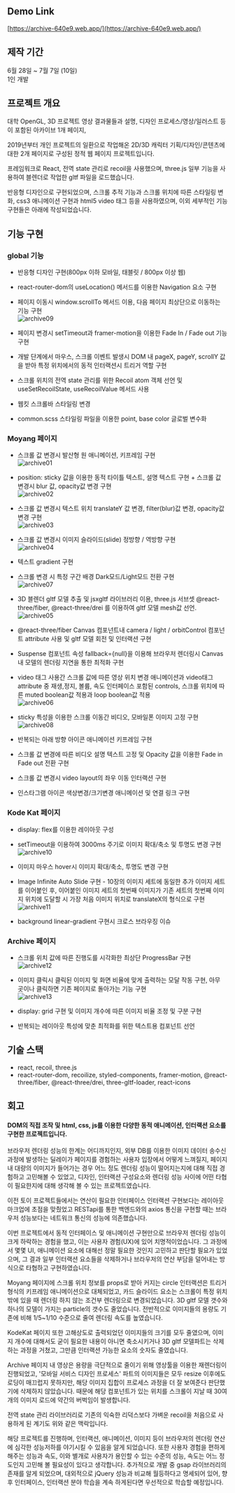 ## Demo Link
[https://archive-640e9.web.app/](https://archive-640e9.web.app/)

## 제작 기간
6월 28일 ~ 7월 7일 (10일)  
1인 개발


## 프로젝트 개요
대학 OpenGL, 3D 프로젝트 영상 결과물들과 설명, 디자인 프로세스/영상/일러스트 등이 포함된 아카이브 1개 페이지,  

2019년부터 개인 프로젝트의 일환으로 작업해온 2D/3D 캐릭터 기획/디자인/콘텐츠에 대한 2개 페이지로 구성된 정적 웹 페이지 프로젝트입니다.   

프레임워크로 React, 전역 state 관리로 recoil을 사용했으며, three.js 일부 기능을 사용하여 블렌더로 작업한 gltf 파일을 로드했습니다.  

반응형 디자인으로 구현되었으며, 스크롤 추적 기능과 스크롤 위치에 따른 스타일링 변화, css3 애니메이션 구현과 html5 video 태그 등을 사용하였으며, 이외 세부적인 기능 구현들은 아래에 작성되었습니다.  

## 기능 구현

### global 기능

- 반응형 디자인 구현(800px 이하 모바일, 태블릿 / 800px 이상 웹)

- react-router-dom의 useLocation() 메서드를 이용한 Navigation 요소 구현

- 페이지 이동시 window.scrollTo 메서드 이용, 다음 페이지 최상단으로 이동하는 기능 구현  
![archive09](https://user-images.githubusercontent.com/68191058/179494487-5a9fddb4-c60d-4ac2-8b1f-e8d78f709393.gif)  

- 페이지 변경시 setTimeout과 framer-motion을 이용한 Fade In / Fade out 기능 구현

- 개발 단계에서 마우스, 스크롤 이벤트 발생시 DOM 내 pageX, pageY, scrollY 값을 받아 특정 위치에서의 동적 인터랙션시 트리거 역할 구현

- 스크롤 위치의 전역 state 관리를 위한 Recoil atom 객체 선언 및 useSetRecoilState, useRecoilValue 메서드 사용

- 웹킷 스크롤바 스타일링 변경

- common.scss 스타일링 파일을 이용한 point, base color 글로벌 변수화





### Moyang 페이지  

- 스크롤 값 변경시 발산형 원 애니메이션, 키프레임 구현  
![archive01](https://user-images.githubusercontent.com/68191058/179493611-212d2902-1101-4fa1-b25b-93fe80890fbd.gif)  

- position: sticky 값을 이용한 동적 타이틀 텍스트, 설명 텍스트 구현 + 스크롤 값 변경시 blur 값, opacity값 변경 구현  
![archive02](https://user-images.githubusercontent.com/68191058/179493725-5c222d1b-433a-43af-8652-3e6ac14e5ada.gif)  

- 스크롤 값 변경시 텍스트 위치 translateY 값 변경, filter(blur)값 변경, opacity값 변경 구현  
![archive03](https://user-images.githubusercontent.com/68191058/179493775-60e3b9d5-f043-4f76-a537-3dd16610a11b.gif)  

- 스크롤 값 변경시 이미지 슬라이드(slide) 정방향 / 역방향 구현  
![archive04](https://user-images.githubusercontent.com/68191058/179493816-41a4fc21-7534-4bdb-8328-5e7b52266914.gif)  

- 텍스트 gradient 구현

- 스크롤 변경 시 특정 구간 배경 Dark모드/Light모드 전환 구현  
![archive07](https://user-images.githubusercontent.com/68191058/179494246-55b10526-c68c-4ec2-9870-4cdf853350a5.gif)  

- 3D 블렌더 gltf 모델 추출 및 jsxgltf 라이브러리 이용, three.js 서브셋 @react-three/fiber, @react-three/drei 를 이용하여 gltf 모델 mesh값 선언.  
![archive05](https://user-images.githubusercontent.com/68191058/179494095-d4847dfc-c4b8-43b7-b84a-c721fce553bc.gif)  

- @react-three/fiber Canvas 컴포넌트내 camera / light / orbitControl 컴포넌트 attribute 사용 및 gltf 모델 회전 및 인터랙션 구현

- Suspense 컴포넌트 속성 fallback={null}을 이용해 브라우저 렌더링시 Canvas 내 모델의 렌더링 지연을 통한 최적화 구현

- video 태그 사용간 스크롤 값에 따른 영상 위치 변경 애니메이션과 video태그 attribute 중 재생,정지, 볼륨, 속도 인터페이스 포함된 controls, 스크롤 위치에 따른 muted boolean값 적용과 loop boolean값 적용  
![archive06](https://user-images.githubusercontent.com/68191058/179494175-4570e127-5c29-447f-9e66-4956815f657a.gif)  

- sticky 특성을 이용한 스크롤 이동간 비디오, 모바일폰 이미지 고정 구현  
![archive08](https://user-images.githubusercontent.com/68191058/179494355-30bc82d5-0847-4e96-a6d9-b71e195d99f6.gif)  

- 반복되는 아래 방향 아이콘 애니메이션 키프레임 구현

- 스크롤 값 변경에 따른 비디오 설명 텍스트 고정 및 Opacity 값을 이용한 Fade in Fade out 전환 구현

- 스크롤 값 변경시 video layout의 좌우 이동 인터랙션 구현

- 인스타그램 아이콘 색상변경/크기변경 애니메이션 및 연결 링크 구현






### Kode Kat 페이지

- display: flex를 이용한 레이아웃 구성

- setTimeout을 이용하여 3000ms 주기로 이미지 확대/축소 및 투명도 변경 구현  
![archive10](https://user-images.githubusercontent.com/68191058/179494550-83552c55-3d71-4c70-b340-8f2ce541a3ca.gif)  

- 이미지 마우스 hover시 이미지 확대/축소, 투명도 변경 구현

- Image Infinite Auto Slide 구현 - 10장의 이미지 세트에 동일한 추가 이미지 세트를 이어붙인 후, 이어붙인 이미지 세트의 첫번째 이미지가 기존 세트의 첫번째 이미지 위치에 도달할 시 가장 처음 이미지 위치로 translateX의 형식으로 구현  
![archive11](https://user-images.githubusercontent.com/68191058/179494659-81ed46c1-b385-41f9-8753-778c733a1665.gif)  

- background linear-gradient 구현시 크로스 브라우징 이슈






### Archive 페이지

- 스크롤 위치 값에 따른 진행도를 시각화한 최상단 ProgressBar 구현  
![archive12](https://user-images.githubusercontent.com/68191058/179494697-b64a8666-bbcf-4a71-9ded-992823e54dbe.gif)  

- 이미지 클릭시 클릭된 이미지 및 화면 비율에 맞게 출력하는 모달 작동 구현, 아무 곳이나 클릭하면 기존 페이지로 돌아가는 기능 구현  
![archive13](https://user-images.githubusercontent.com/68191058/179494735-233fc3be-72ad-4812-87e5-d27eff720b6b.gif)  

- display: grid 구현 및 이미지 개수에 따른 이미지 비율 조정 및 구분 구현

- 반복되는 레이아웃 특성에 맞춘 최적화를 위한 텍스트용 컴포넌트 선언  




## 기술 스택

- react, recoil, three.js
- react-router-dom, recoilize, styled-components, framer-motion, @react-three/fiber, @react-three/drei, three-gltf-loader, react-icons







## 회고

#### DOM의 직접 조작 및 html, css, js를 이용한 다양한 동적 애니메이션, 인터랙션 요소를 구현한 프로젝트입니다.

브라우저 렌더링 성능의 한계는 어디까지인지, 외부 DB를 이용한 이미지 데이터 송수신 과정에 발생하는 딜레이가 페이지를 경험하는 사용자 입장에서 어떻게 느껴질지, 페이지 내 대량의 이미지가 들어가는 경우 어느 정도 렌더링 성능이 떨어지는지에 대해 직접 경험하고 고민해볼 수 있었고, 디자인, 인터랙션 구성요소와 렌더링 성능 사이에 어떤 타협이 필요한지에 대해 생각해 볼 수 있는 프로젝트였습니다.

이전 토이 프로젝트들에서는 연산이 필요한 인터페이스 인터랙션 구현보다는 레이아웃 마크업에 초점을 맞췄었고 RESTapi를 통한 백엔드와의 axios 통신을 구현할 때는 브라우저 성능보다는 네트워크 통신의 성능에 의존했습니다.

이번 프로젝트에서 동적 인터페이스 및 애니메이션 구현만으로 브라우저 렌더링 성능이 크게 하락하는 경험을 했고, 이는 사용자 경험(UX)에 있어 치명적이었습니다. 그 과정에서 몇몇 UI, 애니메이션 요소에 대해선 정말 필요한 것인지 고민하고 판단할 필요가 있었으며, 그 결과 일부 인터랙션 요소들을 삭제하거나 브라우저의 연산 부담을 덜어내는 방식으로 타협하고 구현하였습니다.

Moyang 페이지에 스크롤 위치 정보를 props로 받아 커지는 circle 인터랙션은 트리거 형식의 키프레임 애니메이션으로 대체되었고, 카드 슬라이드 요소는 스크롤이 특정 위치 밖에 있을 때 렌더링 하지 않는 조건부 렌더링으로 변경되었습니다. 3D gltf 모델 갯수와 하나의 모델이 가지는 particle의 갯수도 줄었습니다. 전반적으로 이미지들의 용량도 기존에 비해 1/5~1/10 수준으로 줄여 렌더링 속도를 높였습니다.

KodeKat 페이지 또한 고해상도로 출력되었던 이미지들의 크기를 모두 줄였으며, 이미지 개수에 대해서도 굳이 필요한 내용이 아니면 축소시키거나 3D gltf 모델파트는 삭제하는 과정을 거쳤고, 그만큼 인터랙션 가능한 요소의 숫자도 줄였습니다. 

Archive 페이지 내 영상은 용량을 극단적으로 줄이기 위해 영상툴을 이용한 재렌더링이 진행되었고, '모바일 서비스 디자인 프로세스' 파트의 이미지들은 모두 resize 이후에도 로딩이 매끄럽지 못하지만, 해당 이미지 집합이 프로세스 과정을 더 잘 보여준다 판단했기에 삭제하지 않았습니다. 때문에 해당 컴포넌트가 있는 위치를 스크롤이 지날 때 30여개의 이미지 로드에 약간의 버벅임이 발생합니다.

전역 state 관리 라이브러리로 기존의 익숙한 리덕스보다 가벼운 recoil을 처음으로 사용하게 된 계기도 위와 같은 맥락입니다. 

해당 프로젝트를 진행하며, 인터랙션, 애니메이션, 이미지 등이 브라우저의 렌더링 연산에 심각한 성능저하를 야기시킬 수 있음을 알게 되었습니다. 또한 사용자 경험을 편하게 해주는 성능과 속도, 이와 별개로 사용자가 용인할 수 있는 수준의 성능, 속도는 어느 정도인지 고민해 볼 필요성이 있다고 생각합니다. 추가적으로 개발 중 gsap 라이브러리의 존재를 알게 되었으며, 대외적으로 jQuery 성능과 비교해 월등하다고 명세되어 있어, 향후 인터페이스, 인터랙션 분야 학습을 계속 하게된다면 우선적으로 학습할 예정입니다.
